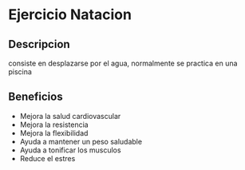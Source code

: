 # Ejercicio Natacion

## Descripcion
consiste en desplazarse por el agua, normalmente se practica en una piscina

## Beneficios
- Mejora la salud cardiovascular
- Mejora la resistencia
- Mejora la flexibilidad
- Ayuda a mantener un peso saludable
- Ayuda a tonificar los musculos
- Reduce el estres

